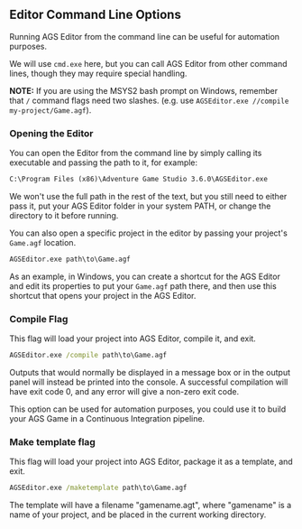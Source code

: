 ## Editor Command Line Options

Running AGS Editor from the command line can be useful for automation purposes.

We will use `cmd.exe` here, but you can call AGS Editor from other command lines, though they may require special handling.

**NOTE:** If you are using the MSYS2 bash prompt on Windows, remember that `/` command flags need two slashes. (e.g. use `AGSEditor.exe //compile my-project/Game.agf`).


### Opening the Editor

You can open the Editor from the command line by simply calling its executable and passing the path to it, for example:

```cmd
C:\Program Files (x86)\Adventure Game Studio 3.6.0\AGSEditor.exe
```

We won't use the full path in the rest of the text, but you still need to either pass it, put your AGS Editor folder in your system PATH, or change the directory to it before running.

You can also open a specific project in the editor by passing your project's `Game.agf` location.

```cmd
AGSEditor.exe path\to\Game.agf
```

As an example, in Windows, you can create a shortcut for the AGS Editor and edit its properties to put your `Game.agf` path there, and then use this shortcut that opens your project in the AGS Editor.

### Compile Flag

This flag will load your project into AGS Editor, compile it, and exit.

```cmd
AGSEditor.exe /compile path\to\Game.agf
```

Outputs that would normally be displayed in a message box or in the output panel will instead be printed into the console. A successful compilation will have exit code 0, and any error will give a non-zero exit code.

This option can be used for automation purposes, you could use it to build your AGS Game in a Continuous Integration pipeline.

### Make template flag

This flag will load your project into AGS Editor, package it as a template, and exit.

```cmd
AGSEditor.exe /maketemplate path\to\Game.agf
```

The template will have a filename "gamename.agt", where "gamename" is a name of your project, and be placed in the current working directory.
